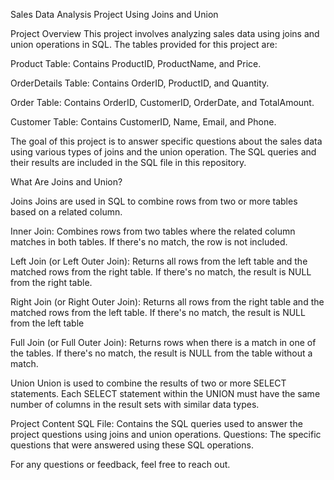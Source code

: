 Sales Data Analysis Project Using Joins and Union

Project Overview
This project involves analyzing sales data using joins and union operations in SQL. The tables provided for this project are:

Product Table: Contains ProductID, ProductName, and Price.

OrderDetails Table: Contains OrderID, ProductID, and Quantity.

Order Table: Contains OrderID, CustomerID, OrderDate, and TotalAmount.

Customer Table: Contains CustomerID, Name, Email, and Phone.

The goal of this project is to answer specific questions about the sales data using various types of joins and the union operation. The SQL queries and their results are included in the SQL file in this repository.

What Are Joins and Union?

Joins
Joins are used in SQL to combine rows from two or more tables based on a related column.

Inner Join: Combines rows from two tables where the related column matches in both tables. If there's no match, the row is not included.

Left Join (or Left Outer Join): Returns all rows from the left table and the matched rows from the right table. If there's no match, the result is NULL from the right table.

Right Join (or Right Outer Join): Returns all rows from the right table and the matched rows from the left table. If there's no match, the result is NULL from the left table

Full Join (or Full Outer Join): Returns rows when there is a match in one of the tables. If there's no match, the result is NULL from the table without a match.

Union
Union is used to combine the results of two or more SELECT statements. Each SELECT statement within the UNION must have the same number of columns in the result sets with similar data types.

Project Content
SQL File: Contains the SQL queries used to answer the project questions using joins and union operations.
Questions: The specific questions that were answered using these SQL operations.

For any questions or feedback, feel free to reach out.
